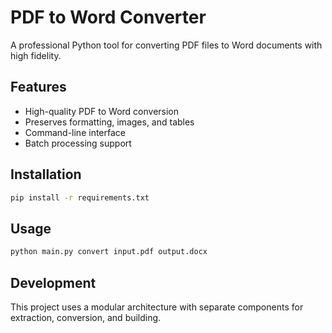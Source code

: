 # PDF to Word Converter 
 
A professional Python tool for converting PDF files to Word documents with high fidelity. 
 
## Features 
 
- High-quality PDF to Word conversion 
- Preserves formatting, images, and tables 
- Command-line interface 
- Batch processing support 
 
## Installation 
 
```bash 
pip install -r requirements.txt 
``` 
 
## Usage 
 
```bash 
python main.py convert input.pdf output.docx 
``` 
 
## Development 
 
This project uses a modular architecture with separate components for extraction, conversion, and building. 
